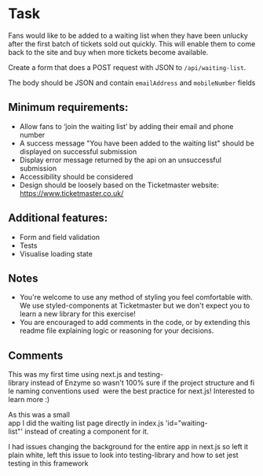 # Task

Fans would like to be added to a waiting list when they have been unlucky after the first batch of tickets sold out quickly. This will enable them to come back to the site and buy when more tickets become available.

Create a form that does a POST request with JSON to `/api/waiting-list`.

The body should be JSON and contain `emailAddress` and `mobileNumber` fields

## Minimum requirements:

- Allow fans to ‘join the waiting list’ by adding their email and phone number
- A success message "You have been added to the waiting list" should be displayed on successful submission
- Display error message returned by the api on an unsuccessful submission
- Accessibility should be considered
- Design should be loosely based on the Ticketmaster website: https://www.ticketmaster.co.uk/

## Additional features:

- Form and field validation
- Tests
- Visualise loading state

## Notes

- You're welcome to use any method of styling you feel comfortable with. We use styled-components at Ticketmaster but we don't expect you to learn a new library for this exercise!
- You are encouraged to add comments in the code, or by extending this readme file explaining logic or reasoning for your decisions.

## Comments 
This was my first time using next.js and testing-library instead of Enzyme so wasn't 100% sure if the project structure and file naming conventions used 
were the best practice for next.js! Interested to learn more :)

As this was a small app I did the waiting list page directly in index.js 'id="waiting-list"' instead of creating a component for it.

I had issues changing the background for the entire app in next.js so left it plain white, left this issue to look into testing-library and how to
set jest testing in this framework

